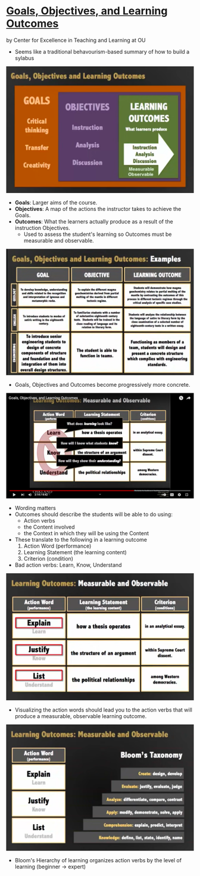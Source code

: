 # [Goals, Objectives, and Learning Outcomes](https://www.youtube.com/watch?v=g_Xm5IljYKQ)
by Center for Excellence in Teaching and Learning at OU

- Seems like a traditional behavourism-based summary of how to build a sylabus

![Summary of goals, objectives and learning outcomes](../assets/images/breakdowns/goals-objectives-outcomes.png)

- **Goals**: Larger aims of the course.
- **Objectives**: A map of the actions the instructor takes to achieve the Goals.
- **Outcomes**: What the learners actually produce as a result of the instruction Objectives.
    - Used to assess the student's learning so Outcomes must be measurable and observable.

![Syllabus breakdown](../assets/images/breakdowns/syllabus.png)

- Goals, Objectives and Outcomes become progressively more concrete.

![Poor Action Verbs](../assets/images/breakdowns/poor-action-verbs.png)

- Wording matters
- Outcomes should describe the students will be able to do using:
    - Action verbs
    - the Content involved
    - the Context in which they will be using the Content
- These translate to the following in a learning outcome
    1. Action Word (performance)
    2. Learning Statement (the learning content)
    3. Criterion (condition)
- Bad action verbs: Learn, Know, Understand

![Better action verbs](../assets/images/breakdowns/better-action-verbs.png)

- Visualizing the action words should lead you to the action verbs that will produce a measurable, observable learning outcome.

![Blooms hierarchy of action verbs](../assets/images/breakdowns/blooms-hierarchy.png)

- Bloom's Hierarchy of learning organizes action verbs by the level of learning (beginner -> expert)